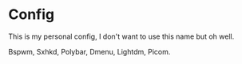 # Config

This is my personal config, I don't want to use this name but oh well.

Bspwm, Sxhkd, Polybar, Dmenu, Lightdm, Picom.
